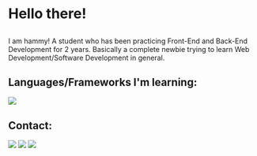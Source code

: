 # Hello there!
##
I am hammy! A student who has been practicing Front-End and Back-End Development for 2 years. Basically a complete newbie trying to learn Web Development/Software Development in general.
## Languages/Frameworks I'm learning:
[![](https://skillicons.dev/icons?i=html,css,tailwind,js,nodejs,php,lua,postgres,mysql,mongodb)](#)
## Contact:

[![](https://img.shields.io/badge/Discord-7289DA?style=for-the-badge&logo=discord&logoColor=white)](https://dsc.bio/hammyster)
[![](https://img.shields.io/badge/DeviantArt-05CC47?style=for-the-badge&logo=deviantart&logoColor=white)](https://www.deviantart.com/r4vox)
[![](https://img.shields.io/badge/Myanimelist-2E51A2?style=for-the-badge&logo=myanimelist&logoColor=white)](https://myanimelist.net/profile/r4vox?q=r4vox&cat=user)
